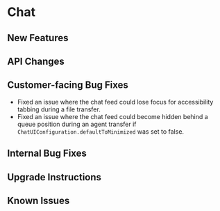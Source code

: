 # Chat <version>

## New Features

## API Changes

## Customer-facing Bug Fixes
 - Fixed an issue where the chat feed could lose focus for accessibility tabbing during a file transfer.
 - Fixed an issue where the chat feed could become hidden behind a queue position during an agent transfer if `ChatUIConfiguration.defaultToMinimized` was set to false.

## Internal Bug Fixes

## Upgrade Instructions

## Known Issues
